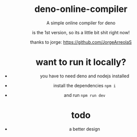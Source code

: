 <div align ="center">

<h1>deno-online-compiler</h1>


A simple online compiler for deno

is the 1st version, so its a little bit  shit right now!

thanks to jorge: https://github.com/JorgeArreolaS

<h1>want to run it locally?</h1>

- you have to need deno and nodejs installed

- install the dependencies `npm i`

- and run `npm run dev`

 <h1>todo</h1>

- a better design

</div>


